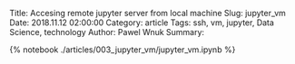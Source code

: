 Title: Accesing remote jupyter server from local machine
Slug: jupyter_vm
Date: 2018.11.12 02:00:00
Category: article
Tags: ssh, vm, jupyter, Data Science, technology
Author: Pawel Wnuk
Summary:

{% notebook ./articles/003_jupyter_vm/jupyter_vm.ipynb %}